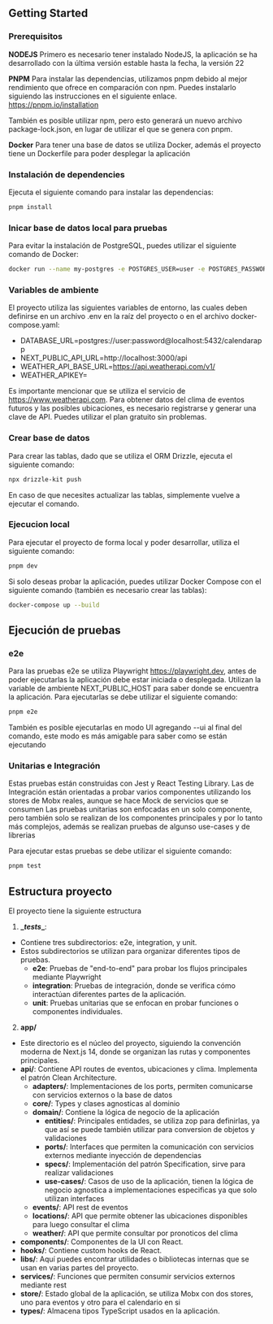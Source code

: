 ## Getting Started

### Prerequisitos

**NODEJS**
Primero es necesario tener instalado NodeJS, la aplicación se ha desarrollado con la última versión estable hasta la fecha, la versión 22

**PNPM**
Para instalar las dependencias, utilizamos pnpm debido al mejor rendimiento que ofrece en comparación con npm.
Puedes instalarlo siguiendo las instrucciones en el siguiente enlace. https://pnpm.io/installation

También es posible utilizar npm, pero esto generará un nuevo archivo package-lock.json, en lugar de utilizar el que se genera con pnpm.

**Docker**
Para tener una base de datos se utiliza Docker, además el proyecto tiene un Dockerfile para poder desplegar la aplicación

### Instalación de dependencies

Ejecuta el siguiente comando para instalar las dependencias:

```bash
pnpm install
```

### Inicar base de datos local para pruebas

Para evitar la instalación de PostgreSQL, puedes utilizar el siguiente comando de Docker:

```bash
docker run --name my-postgres -e POSTGRES_USER=user -e POSTGRES_PASSWORD=password -e POSTGRES_DB=calendarapp -p 5432:5432 -d postgres
```

### Variables de ambiente

El proyecto utiliza las siguientes variables de entorno, las cuales deben definirse en un archivo .env en la raíz del proyecto o en el archivo docker-compose.yaml:

- DATABASE_URL=postgres://user:password@localhost:5432/calendarapp
- NEXT_PUBLIC_API_URL=http://localhost:3000/api
- WEATHER_API_BASE_URL=https://api.weatherapi.com/v1/
- WEATHER_APIKEY=

Es importante mencionar que se utiliza el servicio de https://www.weatherapi.com.
Para obtener datos del clima de eventos futuros y las posibles ubicaciones, es necesario registrarse y generar una clave de API.
Puedes utilizar el plan gratuito sin problemas.

### Crear base de datos

Para crear las tablas, dado que se utiliza el ORM Drizzle, ejecuta el siguiente comando:

```bash
npx drizzle-kit push
```

En caso de que necesites actualizar las tablas, simplemente vuelve a ejecutar el comando.

### Ejecucion local

Para ejecutar el proyecto de forma local y poder desarrollar, utiliza el siguiente comando:

```bash
pnpm dev
```

Si solo deseas probar la aplicación, puedes utilizar Docker Compose con el siguiente comando (también es necesario crear las tablas):

```bash
docker-compose up --build
```

## Ejecución de pruebas

### e2e

Para las pruebas e2e se utiliza Playwright https://playwright.dev, antes de poder ejecutarlas la aplicación debe estar iniciada o desplegada.
Utilizan la variable de ambiente NEXT_PUBLIC_HOST para saber donde se encuentra la aplicación.
Para ejecutarlas se debe utilizar el siguiente comando:

```bash
pnpm e2e
```

También es posible ejecutarlas en modo UI agregando --ui al final del comando, este modo es más amigable para saber como se están ejecutando

### Unitarias e Integración

Estas pruebas están construidas con Jest y React Testing Library.
Las de Integración están orientadas a probar varios componentes utilizando los stores de Mobx reales, aunque se hace Mock de servicios que se consumen
Las pruebas unitarias son enfocadas en un solo componente, pero también solo se realizan de los componentes principales y por lo tanto más complejos, además se realizan pruebas de algunso use-cases y de librerias

Para ejecutar estas pruebas se debe utilizar el siguiente comando:

```bash
pnpm test
```

## Estructura proyecto

El proyecto tiene la siguiente estructura

1. **\__tests_\_**:

- Contiene tres subdirectorios: e2e, integration, y unit.
- Estos subdirectorios se utilizan para organizar diferentes tipos de pruebas.
  - **e2e**: Pruebas de "end-to-end" para probar los flujos principales mediante Playwright
  - **integration**: Pruebas de integración, donde se verifica cómo interactúan diferentes partes de la aplicación.
  - **unit**: Pruebas unitarias que se enfocan en probar funciones o componentes individuales.

2. **app/**

- Este directorio es el núcleo del proyecto, siguiendo la convención moderna de Next.js 14, donde se organizan las rutas y componentes principales.
- **api/**: Contiene API routes de eventos, ubicaciones y clima. Implementa el patrón Clean Architecture.
  - **adapters/**: Implementaciones de los ports, permiten comunicarse con servicios externos o la base de datos
  - **core/**: Types y clases agnosticas al dominio
  - **domain/**: Contiene la lógica de negocio de la aplicación
    - **entities/**: Principales entidades, se utiliza zop para definirlas, ya que así se puede también utilizar para conversion de objetos y validaciones
    - **ports/**: Interfaces que permiten la comunicación con servicios externos mediante inyección de dependencias
    - **specs/**: Implementación del patrón Specification, sirve para realizar validaciones
    - **use-cases/**: Casos de uso de la aplicación, tienen la lógica de negocio agnostica a implementaciones especificas ya que solo utilizan interfaces
  - **events/**: API rest de eventos
  - **locations/**: API que permite obtener las ubicaciones disponibles para luego consultar el clima
  - **weather/**: API que permite consultar por pronoticos del clima
- **components/**: Componentes de la UI con React.
- **hooks/**: Contiene custom hooks de React.
- **libs/**: Aquí puedes encontrar utilidades o bibliotecas internas que se usan en varias partes del proyecto.
- **services/**: Funciones que permiten consumir servicios externos mediante rest
- **store/**: Estado global de la aplicación, se utiliza Mobx con dos stores, uno para eventos y otro para el calendario en si
- **types/**: Almacena tipos TypeScript usados en la aplicación.
